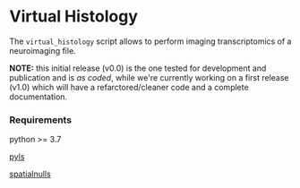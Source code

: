 # Virtual Histology

The `virtual_histology` script allows to perform imaging transcriptomics of a neuroimaging file. 

__NOTE:__ this initial release (v0.0) is the one tested for development and publication and is _as coded_, while we're currently working on a first release (v1.0) which will have a refarctored/cleaner code and a complete documentation.

### Requirements
python >= 3.7

[pyls](https://pyls.readthedocs.io/en/latest/)

[spatialnulls](https://markello-spatialnulls.netlify.app/setting_up.html)
